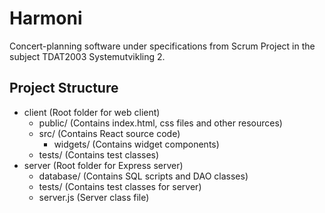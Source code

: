 # Harmoni

Concert-planning software under specifications from Scrum Project in the subject TDAT2003 Systemutvikling 2.

## Project Structure

 - client (Root folder for web client)
    - public/ (Contains index.html, css files and other resources)
    - src/ (Contains React source code)
        - widgets/ (Contains widget components)
    - tests/ (Contains test classes)
 - server (Root folder for Express server)
    - database/ (Contains SQL scripts and DAO classes)
    - tests/ (Contains test classes for server)
    - server.js (Server class file)